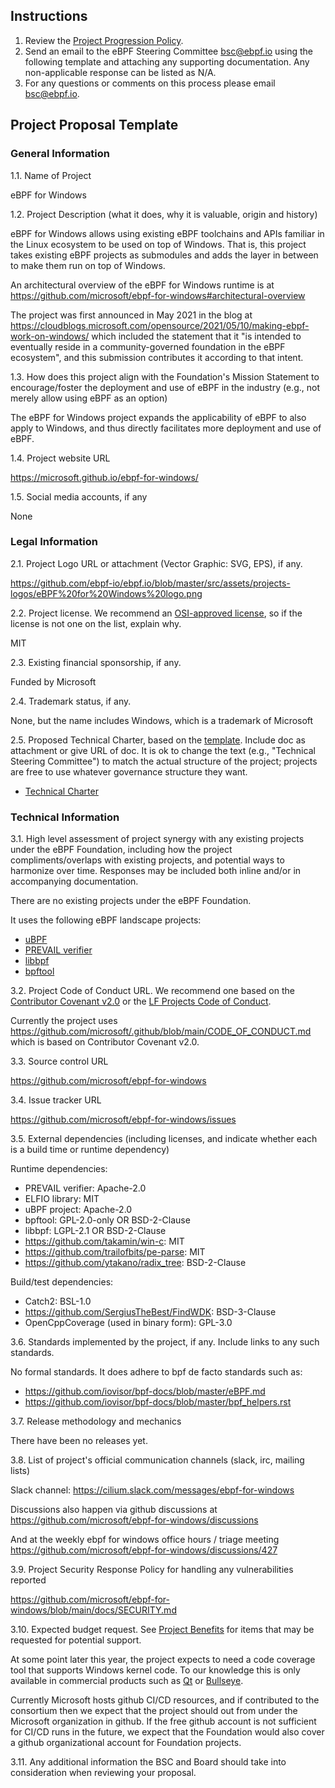 ## Instructions
1.  Review the [Project Progression Policy](project-progression-policy.md).
2.  Send an email to the eBPF Steering Committee <bsc@ebpf.io> using the following template and attaching any supporting documentation. Any non-applicable response can be listed as N/A.
3.  For any questions or comments on this process please email bsc@ebpf.io.

## Project Proposal Template

### General Information
1.1. Name of Project

eBPF for Windows

1.2. Project Description (what it does, why it is valuable, origin and history)

eBPF for Windows allows using existing eBPF toolchains and APIs familiar in the Linux ecosystem
to be used on top of Windows. That is, this project takes existing eBPF projects as submodules
and adds the layer in between to make them run on top of Windows.

An architectural overview of the eBPF for Windows runtime is at
https://github.com/microsoft/ebpf-for-windows#architectural-overview

The project was first announced in May 2021 in the blog at
https://cloudblogs.microsoft.com/opensource/2021/05/10/making-ebpf-work-on-windows/
which included the statement that it "is intended to eventually reside in a community-governed
foundation in the eBPF ecosystem", and this submission contributes it according to that intent.

1.3. How does this project align with the Foundation's Mission Statement to encourage/foster the deployment and use of eBPF in the industry (e.g., not merely allow using eBPF as an option)

The eBPF for Windows project expands the applicability of eBPF to also apply to Windows,
and thus directly facilitates more deployment and use of eBPF.

1.4. Project website URL

https://microsoft.github.io/ebpf-for-windows/

1.5. Social media accounts, if any

None

### Legal Information
2.1. Project Logo URL or attachment (Vector Graphic: SVG, EPS), if any.

https://github.com/ebpf-io/ebpf.io/blob/master/src/assets/projects-logos/eBPF%20for%20Windows%20logo.png

2.2. Project license.  We recommend an [OSI-approved license](https://opensource.org/licenses), so if the license is not one on the list, explain why.

MIT

2.3. Existing financial sponsorship, if any.

Funded by Microsoft

2.4. Trademark status, if any.

None, but the name includes Windows, which is a trademark of Microsoft

2.5. Proposed Technical Charter, based on the [template](Technical%20Charter%20%28custom+data%29%20--%20LF%20Projects,%20LLC%204-10-2019%20FINAL.docx).
Include doc as attachment or give URL of doc.  It is ok to change the
text (e.g., "Technical Steering Committee") to match the actual structure of
the project; projects are free to use whatever governance structure they want.

* [Technical Charter](TechnicalCharter.docx)

### Technical Information
3.1. High level assessment of project synergy with any existing projects under the eBPF Foundation, including how the project compliments/overlaps with existing projects, and potential ways to harmonize over time. Responses may be included both inline and/or in accompanying documentation.

There are no existing projects under the eBPF Foundation.

It uses the following eBPF landscape projects:

* [uBPF](https://github.com/iovisor/ubpf)
* [PREVAIL verifier](https://github.com/vbpf/ebpf-verifier)
* [libbpf](https://github.com/libbpf/libbpf)
* [bpftool](https://github.com/libbpf/bpftool)

3.2. Project Code of Conduct URL.  We recommend one based on the [Contributor Covenant v2.0](https://www.contributor-covenant.org/version/2/0/code_of_conduct/) or the [LF Projects Code of Conduct](https://lfprojects.org/policies/code-of-conduct/).

Currently the project uses
https://github.com/microsoft/.github/blob/main/CODE_OF_CONDUCT.md
which is based on Contributor Covenant v2.0.

3.3. Source control URL

https://github.com/microsoft/ebpf-for-windows

3.4. Issue tracker URL

https://github.com/microsoft/ebpf-for-windows/issues

3.5. External dependencies (including licenses, and indicate whether each is a build time or runtime dependency)

Runtime dependencies:

* PREVAIL verifier: Apache-2.0
* ELFIO library: MIT
* uBPF project: Apache-2.0
* bpftool: GPL-2.0-only OR BSD-2-Clause
* libbpf: LGPL-2.1 OR BSD-2-Clause
* https://github.com/takamin/win-c: MIT
* https://github.com/trailofbits/pe-parse: MIT
* https://github.com/ytakano/radix_tree: BSD-2-Clause

Build/test dependencies:
* Catch2: BSL-1.0
* https://github.com/SergiusTheBest/FindWDK: BSD-3-Clause
* OpenCppCoverage (used in binary form): GPL-3.0

3.6. Standards implemented by the project, if any. Include links to any such standards.

No formal standards.  It does adhere to bpf de facto standards such as:
* https://github.com/iovisor/bpf-docs/blob/master/eBPF.md
* https://github.com/iovisor/bpf-docs/blob/master/bpf_helpers.rst

3.7. Release methodology and mechanics

There have been no releases yet.

3.8. List of project's official communication channels (slack, irc, mailing lists)

Slack channel:
https://cilium.slack.com/messages/ebpf-for-windows

Discussions also happen via github discussions at
https://github.com/microsoft/ebpf-for-windows/discussions

And at the weekly ebpf for windows office hours / triage meeting
https://github.com/microsoft/ebpf-for-windows/discussions/427

3.9. Project Security Response Policy for handling any vulnerabilities reported

https://github.com/microsoft/ebpf-for-windows/blob/main/docs/SECURITY.md

3.10. Expected budget request.  See [Project Benefits](project-progression-policy.md#benefits-of-being-a-recognized-foundation-project) for items that may be requested for potential support.

At some point later this year, the project expects to need a code coverage tool that
supports Windows kernel code.  To our knowledge this is only available in commercial
products such as [Qt](https://www.qt.io/pricing) or [Bullseye](https://www.bullseye.com/cgi-bin/store).

Currently Microsoft hosts github CI/CD resources, and if contributed to the consortium
then we expect that the project should out from under the Microsoft organization in github.
If the free github account is not sufficient for CI/CD runs in the future, we expect
that the Foundation would also cover a github organizational account for Foundation
projects.

3.11. Any additional information the BSC and Board should take into consideration when reviewing your proposal.

